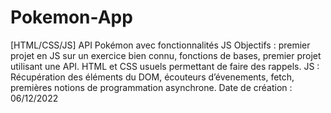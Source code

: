# Pokemon-App
[HTML/CSS/JS] API Pokémon avec fonctionnalités JS
Objectifs : premier projet en JS sur un exercice bien connu, fonctions de bases, premier projet utilisant une API. 
HTML et CSS usuels permettant de faire des rappels.
JS : Récupération des éléments du DOM, écouteurs d’évenements, fetch, premières notions de programmation asynchrone.
Date de création : 06/12/2022
